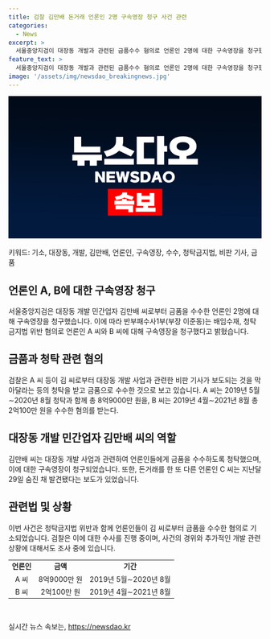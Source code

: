 ```yaml
---
title: 검찰 김만배 돈거래 언론인 2명 구속영장 청구 사건 관련
categories:
  - News
excerpt: >
  서울중앙지검이 대장동 개발과 관련된 금품수수 혐의로 언론인 2명에 대한 구속영장을 청구했다. 이들은 김만배 씨로부터 수천만 원의 금품을 수수한 혐의로 밝혀졌다. A씨는 약 89억원, B씨는 21억원을 받았으며, 돈을 주고받은 또 다른 언론인 C씨는 사망한 상태로 발견되었다. 
feature_text: >
  서울중앙지검이 대장동 개발과 관련된 금품수수 혐의로 언론인 2명에 대한 구속영장을 청구했다. 이들은 김만배 씨로부터 수천만 원의 금품을 수수한 혐의로 밝혀졌다. A씨는 약 89억원, B씨는 21억원을 받았으며, 돈을 주고받은 또 다른 언론인 C씨는 사망한 상태로 발견되었다. 
image: '/assets/img/newsdao_breakingnews.jpg'
---
```


<p><img src="/assets/img/newsdao_breakingnews.jpg" alt="firstkoreanews 속보" /></p>

<p>키워드: 기소, 대장동, 개발, 김만배, 언론인, 구속영장, 수수, 청탁금지법, 비판 기사, 금품</p>

<h2 data-ke-size="size26">언론인 A, B에 대한 구속영장 청구</h2>

<p data-ke-size="size16">서울중앙지검은 대장동 개발 민간업자 김만배 씨로부터 금품을 수수한 언론인 2명에 대해 구속영장을 청구했습니다. 이에 따라 반부패수사1부(부장 이준동)는 배임수재, 청탁금지법 위반 혐의로 언론인 A 씨와 B 씨에 대해 구속영장을 청구했다고 밝혔습니다.</p>

<h2 data-ke-size="size26">금품과 청탁 관련 혐의</h2>

<p data-ke-size="size16">검찰은 A 씨 등이 김 씨로부터 대장동 개발 사업과 관련한 비판 기사가 보도되는 것을 막아달라는 등의 청탁을 받고 금품으로 수수한 것으로 보고 있습니다. A 씨는 2019년 5월∼2020년 8월 청탁과 함께 총 8억9000만 원을, B 씨는 2019년 4월∼2021년 8월 총 2억100만 원을 수수한 혐의를 받는다.</p>

<h2 data-ke-size="size26">대장동 개발 민간업자 김만배 씨의 역할</h2>

<p data-ke-size="size16">김만배 씨는 대장동 개발 사업과 관련하여 언론인들에게 금품을 수수하도록 청탁했으며, 이에 대한 구속영장이 청구되었습니다. 또한, 돈거래를 한 또 다른 언론인 C 씨는 지난달 29일 숨진 채 발견됐다는 보도가 있었습니다.</p>

<h2 data-ke-size="size26">관련법 및 상황</h2>

<p data-ke-size="size16">이번 사건은 청탁금지법 위반과 함께 언론인들이 김 씨로부터 금품을 수수한 혐의로 기소되었습니다. 검찰은 이에 대한 수사를 진행 중이며, 사건의 경위와 추가적인 개발 관련 상황에 대해서도 조사 중에 있습니다.</p>

<table>
    <tr>
        <td style="text-align: center; height: 17px;"><b>언론인</b></td>
        <td style="text-align: center; height: 17px;"><b>금액</b></td>
        <td style="text-align: center; height: 17px;"><b>기간</b></td>
    </tr>
    <tr>
        <td style="text-align: center; height: 17px;">A 씨</td>
        <td style="text-align: center; height: 17px;">8억9000만 원</td>
        <td style="text-align: center; height: 17px;">2019년 5월∼2020년 8월</td>
    </tr>
    <tr>
        <td style="text-align: center; height: 17px;">B 씨</td>
        <td style="text-align: center; height: 17px;">2억100만 원</td>
        <td style="text-align: center; height: 17px;">2019년 4월∼2021년 8월</td>
    </tr>
</table>

<p data-ke-size="size16">&nbsp;</p>
실시간 뉴스 속보는, <a href="https://newsdao.kr" rel="dofollow">https://newsdao.kr</a>


